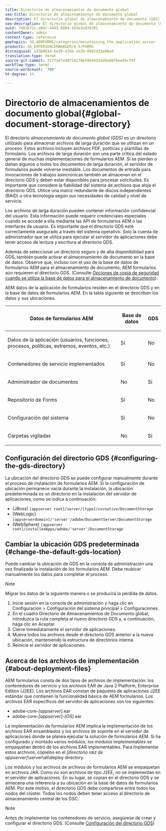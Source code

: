 ```yaml
---
title: Directorio de almacenamientos de documento global
seo-title: Directorio de almacenamientos de documento global
description: El directorio global de almacenamiento de documento (GDS) es un directorio que se utiliza para almacenar archivos de larga duración que se utilizan en un proceso.
seo-description: El directorio global de almacenamiento de documento (GDS) es un directorio que se utiliza para almacenar archivos de larga duración que se utilizan en un proceso.
uuid: 7681672c-a0dc-4445-8004-1b1e2ed3d301
contentOwner: admin
content-type: reference
geptopics: SG_AEMFORMS/categories/maintaining_the_application_server
products: SG_EXPERIENCEMANAGER/6.5/FORMS
discoiquuid: a33b8834-6e39-47eb-a53b-0982d32e80ad
translation-type: tm+mt
source-git-commit: 317fadfe48724270e59644d2ed9a90fbee95cf9f
workflow-type: tm+mt
source-wordcount: '700'
ht-degree: 1%

---
```



# Directorio de almacenamientos de documento global{#global-document-storage-directory}

El directorio *almacenamiento de documento global (GDS)* es un directorio utilizado para almacenar archivos de larga duración que se utilizan en un proceso. Estos archivos incluyen archivos PDF, políticas y plantillas de formulario. Los archivos de larga duración son una parte crítica del estado general de muchas implementaciones de formularios AEM. Si se pierden o dañan algunos o todos los documentos de larga duración, el servidor de formularios puede volverse inestable. Los documentos de entrada para invocaciones de trabajos asincrónicas también se almacenan en el directorio GDS y deben estar disponibles para procesar solicitudes. Es importante que considere la fiabilidad del sistema de archivos que aloja el directorio GDS. Utilice una matriz redundante de discos independientes (RAID) u otra tecnología según sus necesidades de calidad y nivel de servicio.

Los archivos de larga duración pueden contener información confidencial del usuario. Esta información puede requerir credenciales especiales cuando se accede a ella mediante las API de formularios AEM o las interfaces de usuario. Es importante que el directorio GDS esté correctamente asegurado a través del sistema operativo. Solo la cuenta de administrador que se utiliza para ejecutar el servidor de aplicaciones debe tener acceso de lectura y escritura al directorio GDS.

Además de seleccionar un directorio seguro y de alta disponibilidad para GDS, también puede activar el almacenamiento de documento en la base de datos. Observe que, incluso con el uso de la base de datos de formularios AEM para el almacenamiento de documento, AEM formularios aún requieren el directorio GDS. (Consulte [Opciones de copia de seguridad cuando se utiliza la base de datos para el almacenamiento de documento](/help/forms/using/admin-help/files-back-recover.md#backup-options-when-database-is-used-for-document-storage)).

AEM datos de la aplicación de formularios residen en el directorio GDS y en la base de datos de formularios AEM. En la tabla siguiente se describen los datos y sus ubicaciones.

<table>
 <thead>
  <tr>
   <th><p>Datos de formularios AEM</p></th>
   <th><p>Base de datos</p></th>
   <th><p>GDS</p></th>
  </tr>
 </thead>
 <tbody>
  <tr>
   <td><p>Datos de la aplicación (usuarios, funciones, procesos, políticas, extremos, eventos, etc.)</p></td>
   <td><p>Sí</p></td>
   <td><p>No</p></td>
  </tr>
  <tr>
   <td><p>Contenedores de servicio implementados</p></td>
   <td><p>Sí</p></td>
   <td><p>No</p></td>
  </tr>
  <tr>
   <td><p>Administrador de documentos </p></td>
   <td><p>No</p></td>
   <td><p>Sí</p></td>
  </tr>
  <tr>
   <td><p>Repositorio de Forms</p></td>
   <td><p>Sí</p></td>
   <td><p>No</p></td>
  </tr>
  <tr>
   <td><p>Configuración del sistema</p></td>
   <td><p>Sí</p></td>
   <td><p>No</p></td>
  </tr>
  <tr>
   <td><p>Carpetas vigiladas</p></td>
   <td><p>No</p></td>
   <td><p>Sí</p></td>
  </tr>
 </tbody>
</table>

## Configuración del directorio GDS {#configuring-the-gds-directory}

La ubicación del directorio GDS se puede configurar manualmente durante el proceso de instalación de formularios AEM. Si la configuración de ubicación permanece vacía durante la instalación, la ubicación predeterminada es un directorio en la instalación del servidor de aplicaciones, como se indica a continuación:

* (JBoss) `[appserver root]/server/[type]/svcnative/DocumentStorage`
* (WebLogic) `[appserverdomain]/'server'/adobe/DocumentServer/DocumentStorage`
* (WebSphere) `[appserver root]/installedApps/adobe/'server'/DocumentStorage`

## Cambiar la ubicación GDS predeterminada {#change-the-default-gds-location}

Puede cambiar la ubicación de GDS en la consola de administración una vez finalizada la instalación de los formularios AEM. Debe reubicar manualmente los datos para completar el proceso.

>[!NOTE]
>
>Migrar los datos de la siguiente manera o se producirá la pérdida de datos.

1. Inicie sesión en la consola de administración y haga clic en Configuración > Configuración del sistema principal > Configuraciones.
1. En el cuadro Directorio de Almacenamientos de Documento global, introduzca la ruta completa al nuevo directorio GDS y, a continuación, haga clic en Aceptar.
1. Cierre inmediatamente el servidor de aplicaciones.
1. Mueva todos los archivos desde el directorio GDS anterior a la nueva ubicación, manteniendo la estructura de directorios interna.
1. Reinicie el servidor de aplicaciones.

## Acerca de los archivos de implementación {#about-deployment-files}

AEM formularios consta de dos tipos de archivos de implementación: los contenedores de servicio y los archivos EAR de Java 2 Platform, Enterprise Edition (J2EE). Los archivos EAR constan de paquetes de aplicaciones J2EE estándar que contienen la funcionalidad básica de AEM formularios. Los archivos EAR específicos del servidor de aplicaciones son los siguientes:

* adobe-core-*[appserver]*.ear
* adobe-core-*[appserver]*-*[OS]*.ear

La implementación de formularios AEM implica la implementación de los archivos EAR ensamblados y los archivos de soporte en el servidor de aplicaciones donde se planea ejecutar la solución de formularios AEM. Si ha configurado y montado varios módulos, los módulos implementables se empaquetan dentro de los archivos EAR implementables. Para implementar estos archivos, cópielos en el *[directorio raíz de appserver]*\server\all\deploy directory.

Los módulos y los archivos de archivos de formularios AEM se empaquetan en archivos JAR. Como no son archivos de tipo J2EE, no se implementan en el servidor de aplicaciones. En su lugar, se copian en el directorio GDS y se almacena una referencia a su ubicación en la base de datos de formularios AEM. Por este motivo, el directorio GDS debe compartirse entre todos los nodos del clúster. Todos los nodos deben tener acceso al directorio de almacenamiento central de los DSC.

>[!NOTE]
>
>Antes de implementar los contenedores de servicio, asegúrese de crear y configurar el directorio GDS. (Consulte [Configuración del directorio GDS](global-document-storage-directory.md#configuring-the-gds-directory))

